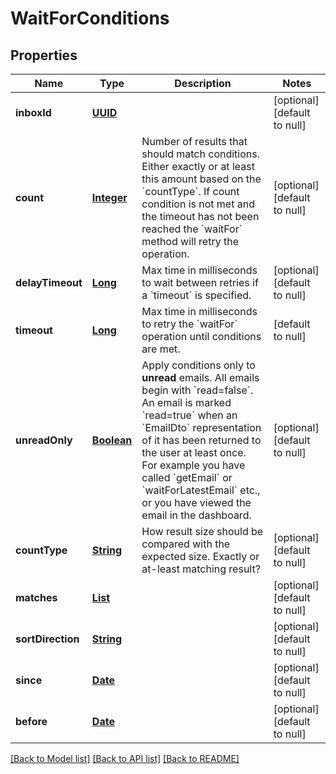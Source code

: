 # WaitForConditions
## Properties

Name | Type | Description | Notes
------------ | ------------- | ------------- | -------------
**inboxId** | [**UUID**](UUID) |  | [optional] [default to null]
**count** | [**Integer**](integer) | Number of results that should match conditions. Either exactly or at least this amount based on the &#x60;countType&#x60;. If count condition is not met and the timeout has not been reached the &#x60;waitFor&#x60; method will retry the operation. | [optional] [default to null]
**delayTimeout** | [**Long**](long) | Max time in milliseconds to wait between retries if a &#x60;timeout&#x60; is specified. | [optional] [default to null]
**timeout** | [**Long**](long) | Max time in milliseconds to retry the &#x60;waitFor&#x60; operation until conditions are met. | [default to null]
**unreadOnly** | [**Boolean**](boolean) | Apply conditions only to **unread** emails. All emails begin with &#x60;read&#x3D;false&#x60;. An email is marked &#x60;read&#x3D;true&#x60; when an &#x60;EmailDto&#x60; representation of it has been returned to the user at least once. For example you have called &#x60;getEmail&#x60; or &#x60;waitForLatestEmail&#x60; etc., or you have viewed the email in the dashboard. | [optional] [default to null]
**countType** | [**String**](string) | How result size should be compared with the expected size. Exactly or at-least matching result? | [optional] [default to null]
**matches** | [**List**](MatchOption) |  | [optional] [default to null]
**sortDirection** | [**String**](string) |  | [optional] [default to null]
**since** | [**Date**](DateTime) |  | [optional] [default to null]
**before** | [**Date**](DateTime) |  | [optional] [default to null]

[[Back to Model list]](../README#documentation-for-models) [[Back to API list]](../README#documentation-for-api-endpoints) [[Back to README]](../README)

